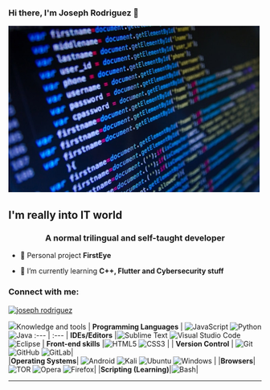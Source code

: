 ### Hi there, I'm Joseph Rodriguez 👋
<img src="imagen_2022-07-13_155447690.png" width="500px">
<h3 align="left">

## I'm really into IT world
<h3 align="center">A normal trilingual and self-taught developer</h3>

- 🔭 Personal project **FirstEye**

- 🌱 I’m currently learning **C++, Flutter and Cybersecurity stuff**

<h3 align="left">Connect with me:</h3>
<p align="left">
<a href="https://www.linkedin.com/in/joseph-rodriguez-55a24b241/" target="blank"><img align="center" src="https://raw.githubusercontent.com/rahuldkjain/github-profile-readme-generator/master/src/images/icons/Social/linked-in-alt.svg" alt="joseph rodriguez" height="30" width="40" /></a>
</p>



<img src="https://img.icons8.com/color/26/000000/source-code.png"/>Knowledge and tools</h3>
| **Programming Languages** | ![JavaScript](https://img.shields.io/badge/javascript-%23323330.svg?style=for-the-badge&logo=javascript&logoColor=%23F7DF1E) ![Python](https://img.shields.io/badge/python-3670A0?style=for-the-badge&logo=python&logoColor=ffdd54) ![Java](https://res.cloudinary.com/practicaldev/image/fetch/s--KR6jSVNe--/c_limit%2Cf_auto%2Cfl_progressive%2Cq_auto%2Cw_880/https://img.shields.io/badge/Java-ED8B00%3Fstyle%3Dfor-the-badge%26logo%3Djava%26logoColor%3Dwhite)
 :--- | :---
  | **IDEs/Editors** |![Sublime Text](https://img.shields.io/badge/sublime_text-%23575757.svg?style=for-the-badge&logo=sublime-text&logoColor=important) ![Visual Studio Code](https://img.shields.io/badge/Visual%20Studio%20Code-0078d7.svg?style=for-the-badge&logo=visual-studio-code&logoColor=white) ![Eclipse](https://img.shields.io/badge/Eclipse-2C2255?style=for-the-badge&logo=eclipse&logoColor=white)
  | **Front-end skills** |![HTML5](https://img.shields.io/badge/html5-%23E34F26.svg?style=for-the-badge&logo=html5&logoColor=white) ![CSS3](https://img.shields.io/badge/css3-%231572B6.svg?style=for-the-badge&logo=css3&logoColor=white) |
| **Version Control** | ![Git](https://img.shields.io/badge/git-%23F05033.svg?style=for-the-badge&logo=git&logoColor=white) ![GitHub](https://img.shields.io/badge/github-%23121011.svg?style=for-the-badge&logo=github&logoColor=white)  ![GitLab](https://img.shields.io/badge/gitlab-%23181717.svg?style=for-the-badge&logo=gitlab&logoColor=white)|  
|**Operating Systems**| ![Android](https://img.shields.io/badge/Android-3DDC84?style=for-the-badge&logo=android&logoColor=white) ![Kali](https://img.shields.io/badge/Kali_Linux-557C94?style=for-the-badge&logo=kali-linux&logoColor=white) ![Ubuntu](https://img.shields.io/badge/Ubuntu-E95420?style=for-the-badge&logo=ubuntu&logoColor=white) ![Windows](https://img.shields.io/badge/Windows-0078D6?style=for-the-badge&logo=windows&logoColor=white) |
|**Browsers**| ![TOR](https://img.shields.io/badge/tor-%237E4798.svg?style=for-the-badge&logo=tor-project&logoColor=white) ![Opera](https://img.shields.io/badge/Opera-FF1B2D?style=for-the-badge&logo=Opera&logoColor=white) ![Firefox](https://img.shields.io/badge/Firefox_Browser-FF7139?style=for-the-badge&logo=Firefox-Browser&logoColor=white)|
|**Scripting (Learning)**|![Bash](https://img.shields.io/badge/Shell_Script-121011?style=for-the-badge&logo=gnu-bash&logoColor=white)|
  <hr> 
